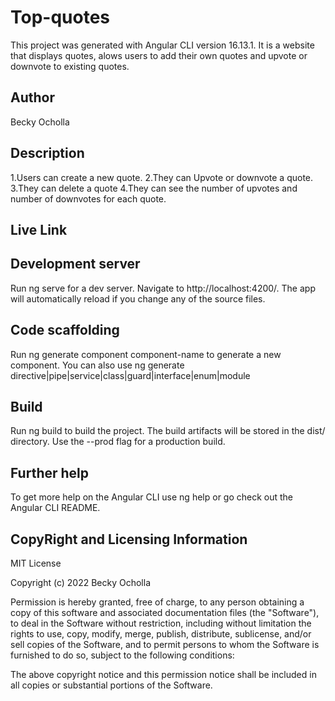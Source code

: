 # Top-quotes

This project was generated with Angular CLI version 16.13.1. It is a website that displays quotes, alows users to add their own quotes and upvote or downvote to existing quotes.

## Author
Becky Ocholla

## Description
1.Users can create a new quote.
2.They can Upvote or downvote a quote.
3.They can delete a quote
4.They can see the number of upvotes and number of   downvotes for each quote.

## Live Link


## Development server

Run ng serve for a dev server. Navigate to http://localhost:4200/. The app will automatically reload if you change any of the source files.

## Code scaffolding

Run ng generate component component-name to generate a new component. You can also use ng generate directive|pipe|service|class|guard|interface|enum|module

## Build

Run ng build to build the project. The build artifacts will be stored in the dist/ directory. Use the --prod flag for a production build.


## Further help
To get more help on the Angular CLI use ng help or go check out the Angular CLI README.

## CopyRight and Licensing Information
MIT License

Copyright (c) 2022 Becky Ocholla

Permission is hereby granted, free of charge, to any person obtaining a copy of this software and associated documentation files (the "Software"), to deal in the Software without restriction, including without limitation the rights to use, copy, modify, merge, publish, distribute, sublicense, and/or sell copies of the Software, and to permit persons to whom the Software is furnished to do so, subject to the following conditions:

The above copyright notice and this permission notice shall be included in all copies or substantial portions of the Software.